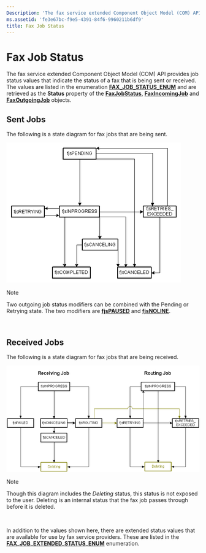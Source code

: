 ```yaml
---
Description: 'The fax service extended Component Object Model (COM) API provides job status values that indicate the status of a fax that is being sent or received.'
ms.assetid: 'fe3e67bc-f9e5-4391-84f6-9960211b6df9'
title: Fax Job Status
---
```


# Fax Job Status

The fax service extended Component Object Model (COM) API provides job status values that indicate the status of a fax that is being sent or received. The values are listed in the enumeration [**FAX\_JOB\_STATUS\_ENUM**](-mfax-fax-job-status-enum.md) and are retrieved as the **Status** property of the [**FaxJobStatus**](-mfax-faxjobstatus.md), [**FaxIncomingJob**](-mfax-faxincomingjob.md) and [**FaxOutgoingJob**](-mfax-faxoutgoingjob.md) objects.

## Sent Jobs

The following is a state diagram for fax jobs that are being sent.

![state diagram for sent fax jobs](images/faxnotifications.png)

> [!Note]  
> Two outgoing job status modifiers can be combined with the Pending or Retrying state. The two modifiers are [****fjsPAUSED****](-mfax-fax-job-status-enum.md) and [****fjsNOLINE****](-mfax-fax-job-status-enum.md).

 

## Received Jobs

The following is a state diagram for fax jobs that are being received.

![state diagram for received fax jobs](images/faxnotifications2.png)

> [!Note]  
> Though this diagram includes the *Deleting* status, this status is not exposed to the user. Deleting is an internal status that the fax job passes through before it is deleted.

 

In addition to the values shown here, there are extended status values that are available for use by fax service providers. These are listed in the [**FAX\_JOB\_EXTENDED\_STATUS\_ENUM**](-mfax-fax-job-extended-status-enum.md) enumeration.

 

 



